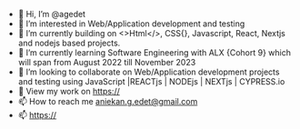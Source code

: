 - 👋 Hi, I’m @agedet
- 👀 I’m interested in Web/Application development and testing
- 🌱 I’m currently building on <>Html</>, CSS{}, Javascript, React, Nextjs and nodejs based projects.
- 🌱 I’m currently learning Software Engineering with ALX {Cohort 9} which will span from August 2022 till November 2023
- 💞️ I’m looking to collaborate on Web/Application development projects and testing using JavaScript |REACTjs | NODEjs | NEXTjs | CYPRESS.io
- 🌱 View my work on [https://](https://aniekangedet.netlify.app/)
- 📫 How to reach me aniekan.g.edet@gmail.com
- 📫 [https://](https://www.linkedin.com/in/aniekan-edet-03521a96)

<!---
agedet/agedet is a ✨ special ✨ repository because its `README.md` (this file) appears on your GitHub profile.
You can click the Preview link to take a look at your changes.
--->
